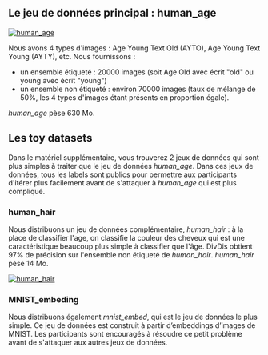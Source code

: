 ## Le jeu de données principal : human_age

[![human_age](https://github.com/EffiSciencesResearch/challenge_data_ens_2023/blob/main/assets/human_age.png?raw=true)](https://www.effisciences.org/)


Nous avons 4 types d'images : Age Young Text Old (AYTO), Age Young Text Young (AYTY), etc. Nous fournissons :
- un ensemble étiqueté : 20000 images (soit Age Old avec écrit "old" ou young avec écrit "young")
- un ensemble non étiqueté : environ 70000 images (taux de mélange de 50%, les 4 types d'images étant présents en proportion égale). 

*human_age* pèse 630 Mo.


## Les toy datasets

Dans le matériel supplémentaire, vous trouverez 2 jeux de données qui sont plus simples à traiter que le jeu de données *human_age*. Dans ces jeux de données, tous les labels sont publics pour permettre aux participants d'itérer plus facilement avant de s'attaquer à *human_age* qui est plus compliqué.

### human_hair

Nous distribuons un jeu de données complémentaire, *human_hair* : à la place de classifier l'age, on classifie la couleur des cheveux qui est une caractéristique beaucoup plus simple à classifier que l'âge.
DivDis obtient 97% de précision sur l'ensemble non étiqueté de *human_hair*.
*human_hair* pèse 14 Mo.


[![human_hair](https://github.com/EffiSciencesResearch/challenge_data_ens_2023/blob/main/assets/human_hair.png?raw=true)](https://www.effisciences.org/)

### MNIST_embeding

Nous distribuons également *mnist_embed*, qui est le jeu de données le plus simple. Ce jeu de données est construit à partir d’embeddings d’images de MNIST. Les participants sont encouragés à résoudre ce petit problème avant de s'attaquer aux autres jeux de données.


